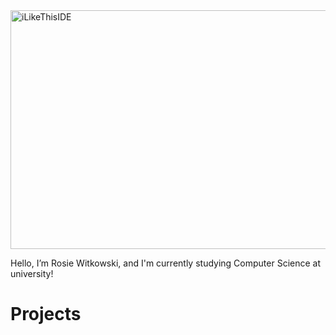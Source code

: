 <img width="680" height="382" alt="iLikeThisIDE" src="https://github.com/user-attachments/assets/7745a678-ab09-4982-9667-eace6f0df7cd" />

Hello, I’m Rosie Witkowski, and I'm currently studying Computer Science at university!

# Projects

<!---
RosieWitkowski/RosieWitkowski is a ✨ special ✨ repository because its `README.md` (this file) appears on your GitHub profile.
You can click the Preview link to take a look at your changes.
--->
